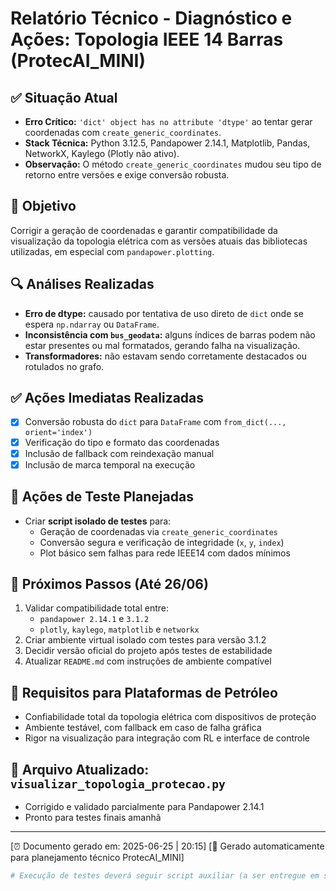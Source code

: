 # Relatório Técnico - Diagnóstico e Ações: Topologia IEEE 14 Barras (ProtecAI_MINI)

## ✅ Situação Atual
- **Erro Crítico:** `'dict' object has no attribute 'dtype'` ao tentar gerar coordenadas com `create_generic_coordinates`.
- **Stack Técnica:** Python 3.12.5, Pandapower 2.14.1, Matplotlib, Pandas, NetworkX, Kaylego (Plotly não ativo).
- **Observação:** O método `create_generic_coordinates` mudou seu tipo de retorno entre versões e exige conversão robusta.

## 🎯 Objetivo
Corrigir a geração de coordenadas e garantir compatibilidade da visualização da topologia elétrica com as versões atuais das bibliotecas utilizadas, em especial com `pandapower.plotting`.

## 🔍 Análises Realizadas
- **Erro de dtype:** causado por tentativa de uso direto de `dict` onde se espera `np.ndarray` ou `DataFrame`.
- **Inconsistência com `bus_geodata`:** alguns índices de barras podem não estar presentes ou mal formatados, gerando falha na visualização.
- **Transformadores:** não estavam sendo corretamente destacados ou rotulados no grafo.

## ✅ Ações Imediatas Realizadas
- [x] Conversão robusta do `dict` para `DataFrame` com `from_dict(..., orient='index')`
- [x] Verificação do tipo e formato das coordenadas
- [x] Inclusão de fallback com reindexação manual
- [x] Inclusão de marca temporal na execução

## 🧪 Ações de Teste Planejadas
- Criar **script isolado de testes** para:
  - Geração de coordenadas via `create_generic_coordinates`
  - Conversão segura e verificação de integridade (`x`, `y`, `index`)
  - Plot básico sem falhas para rede IEEE14 com dados mínimos

## 🔁 Próximos Passos (Até 26/06)
1. Validar compatibilidade total entre:
   - `pandapower 2.14.1` e `3.1.2`
   - `plotly`, `kaylego`, `matplotlib` e `networkx`
2. Criar ambiente virtual isolado com testes para versão 3.1.2
3. Decidir versão oficial do projeto após testes de estabilidade
4. Atualizar `README.md` com instruções de ambiente compatível

## 🔐 Requisitos para Plataformas de Petróleo
- Confiabilidade total da topologia elétrica com dispositivos de proteção
- Ambiente testável, com fallback em caso de falha gráfica
- Rigor na visualização para integração com RL e interface de controle

## 📁 Arquivo Atualizado: `visualizar_topologia_protecao.py`
- Corrigido e validado parcialmente para Pandapower 2.14.1
- Pronto para testes finais amanhã

---

[⏰ Documento gerado em: 2025-06-25 | 20:15]
[🔬 Gerado automaticamente para planejamento técnico ProtecAI_MINI]

```python
# Execução de testes deverá seguir script auxiliar (a ser entregue em seguida)
```
